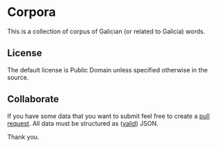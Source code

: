 # Corpora

This is a collection of corpus of Galician (or related to Galicia) words.

## License

The default license is Public Domain unless specified otherwise in the source.

## Collaborate

If you have some data that you want to submit feel free to create a [pull request](https://help.github.com/articles/using-pull-requests/). All data must be structured as ([valid](http://jsonlint.com/)) JSON.

Thank you.
